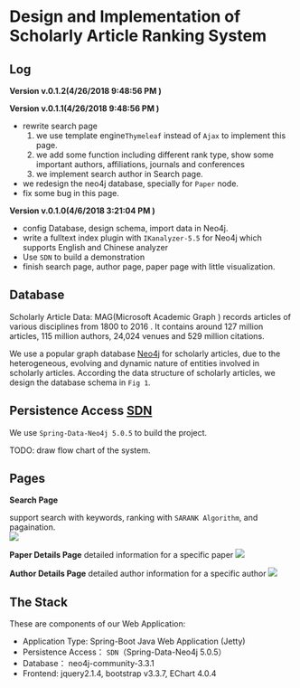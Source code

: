 # Design and Implementation of Scholarly Article Ranking System 

## Log
**Version v.0.1.2(4/26/2018 9:48:56 PM )**
	

**Version v.0.1.1(4/26/2018 9:48:56 PM )**

* rewrite search page 
	1. we use template engine`Thymeleaf` instead of `Ajax` to implement this page.
	2. we add some function including different rank type, show some important authors, affiliations, journals and conferences
	3. we implement search author in  Search page.
* we redesign the neo4j database, specially for `Paper` node.
* fix some bug in this page. 


**Version v.0.1.0(4/6/2018 3:21:04 PM )**

* config Database, design schema, import data in Neo4j.
* write a fulltext index plugin with `IKanalyzer-5.5` for Neo4j which supports English and Chinese analyzer  
* Use `SDN` to build a demonstration 
* finish search page, author page, paper page with little visualization.  


## Database
Scholarly Article Data:  MAG(Microsoft Academic Graph ) records articles of various disciplines from 1800 to 2016 . It contains around 127 million articles, 115 million authors, 24,024 venues and 529 million citations.

We use a popular graph database [Neo4j](http://neo4j.com) for scholarly articles, due to the heterogeneous, evolving and dynamic nature of entities involved in scholarly articles. According the data structure of scholarly articles, we design the database schema in `Fig 1`.


## Persistence Access [SDN](https://projects.spring.io/spring-data-neo4j/)
We use `Spring-Data-Neo4j 5.0.5` to build the project.
  
TODO: draw flow chart of the system. 


## Pages

**Search Page**

support search with keywords, ranking with `SARANK Algorithm`, and pagaination.  
![](https://i.imgur.com/UDP1KV2.png)

**Paper Details Page**
detailed information for a specific paper
![](https://i.imgur.com/Bq3ZQln.png)

**Author Details Page**
detailed author information for a specific author
![](https://i.imgur.com/iNWhd9L.png) 

## The Stack
These are components of our Web Application: 

*	Application Type: Spring-Boot Java Web Application (Jetty) 
*	Persistence Access： `SDN`（Spring-Data-Neo4j 5.0.5）
*	Database： neo4j-community-3.3.1
*	Frontend: jquery2.1.4, bootstrap v3.3.7,  EChart 4.0.4 
